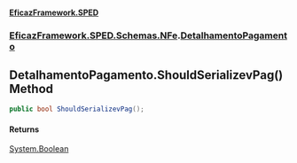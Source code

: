 #### [EficazFramework.SPED](EficazFrameworkSPED.md 'EficazFramework SPED')
### [EficazFramework.SPED.Schemas.NFe](EficazFramework.SPED.Schemas.NFe.md 'EficazFramework.SPED.Schemas.NFe').[DetalhamentoPagamento](EficazFramework.SPED.Schemas.NFe/DetalhamentoPagamento.md 'EficazFramework.SPED.Schemas.NFe.DetalhamentoPagamento')

## DetalhamentoPagamento.ShouldSerializevPag() Method

```csharp
public bool ShouldSerializevPag();
```

#### Returns
[System.Boolean](https://docs.microsoft.com/en-us/dotnet/api/System.Boolean 'System.Boolean')